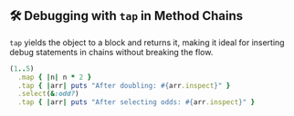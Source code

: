 ## 🛠️ Debugging with `tap` in Method Chains

`tap` yields the object to a block and returns it, making it ideal for inserting debug statements in chains without breaking the flow.

```ruby
(1..5)
  .map { |n| n * 2 }
  .tap { |arr| puts "After doubling: #{arr.inspect}" }
  .select(&:odd?)
  .tap { |arr| puts "After selecting odds: #{arr.inspect}" }
```